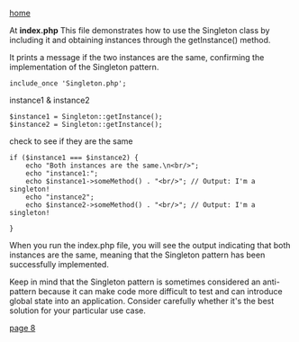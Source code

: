 [home](./page01.md)

At **index.php**
This file demonstrates how to use the Singleton class by including it and obtaining instances through the getInstance() method. 

It prints a message if the two instances are the same, confirming the implementation of the Singleton pattern.

```
include_once 'Singleton.php';
```

instance1 & instance2
```
$instance1 = Singleton::getInstance();
$instance2 = Singleton::getInstance();
```
check to see if they are the same
```
if ($instance1 === $instance2) {
    echo "Both instances are the same.\n<br/>";
    echo "instance1:";
    echo $instance1->someMethod() . "<br/>"; // Output: I'm a singleton!
    echo "instance2";
    echo $instance2->someMethod() . "<br/>"; // Output: I'm a singleton!

}
```

When you run the index.php file, you will see the output indicating that both instances are the same, meaning that the Singleton pattern has been successfully implemented.

Keep in mind that the Singleton pattern is sometimes considered an anti-pattern because it can make code more difficult to test and can introduce global state into an application. Consider carefully whether it's the best solution for your particular use case.


[page 8](./page08.md)

